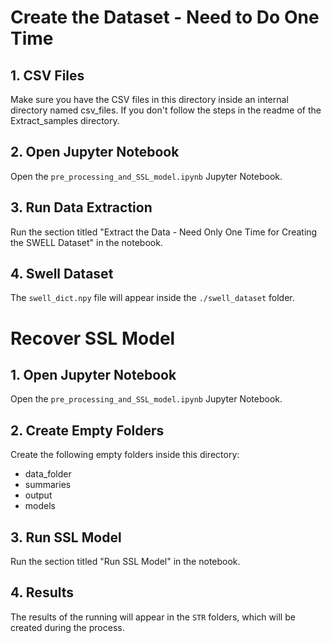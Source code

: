 # Create the Dataset - Need to Do One Time

## 1. CSV Files
Make sure you have the CSV files in this directory inside an internal directory named csv_files.
If you don't follow the steps in the readme of the Extract_samples directory.

## 2. Open Jupyter Notebook
Open the `pre_processing_and_SSL_model.ipynb` Jupyter Notebook.

## 3. Run Data Extraction
Run the section titled "Extract the Data - Need Only One Time for Creating the SWELL Dataset" in the notebook.

## 4. Swell Dataset
The `swell_dict.npy` file will appear inside the `./swell_dataset` folder.


# Recover SSL Model

## 1. Open Jupyter Notebook
Open the `pre_processing_and_SSL_model.ipynb` Jupyter Notebook.

## 2. Create Empty Folders
Create the following empty folders inside this directory:
- data_folder
- summaries
- output
- models

## 3. Run SSL Model
Run the section titled "Run SSL Model" in the notebook.

## 4. Results
The results of the running will appear in the `STR` folders, which will be created during the process.
